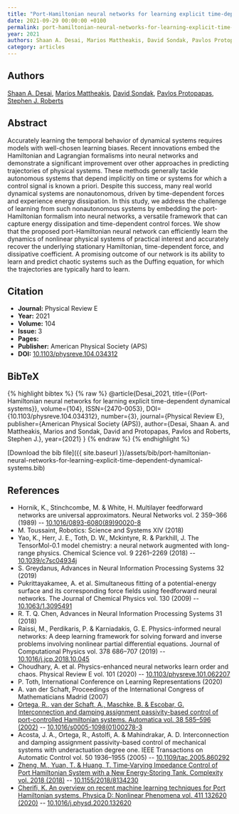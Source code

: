 ```yaml
---
title: "Port-Hamiltonian neural networks for learning explicit time-dependent dynamical systems"
date: 2021-09-29 00:00:00 +0100
permalink: port-hamiltonian-neural-networks-for-learning-explicit-time-dependent-dynamical-systems
year: 2021
authors: Shaan A. Desai, Marios Mattheakis, David Sondak, Pavlos Protopapas, Stephen J. Roberts
category: articles
---
```

 
## Authors
[Shaan A. Desai](authors/shaan-a-desai), [Marios Mattheakis](authors/marios-mattheakis), [David Sondak](authors/david-sondak), [Pavlos Protopapas](authors/pavlos-protopapas), [Stephen J. Roberts](authors/stephen-j-roberts)
 
## Abstract
Accurately learning the temporal behavior of dynamical systems requires models with well-chosen learning biases. Recent innovations embed the Hamiltonian and Lagrangian formalisms into neural networks and demonstrate a significant improvement over other approaches in predicting trajectories of physical systems. These methods generally tackle autonomous systems that depend implicitly on time or systems for which a control signal is known a priori. Despite this success, many real world dynamical systems are nonautonomous, driven by time-dependent forces and experience energy dissipation. In this study, we address the challenge of learning from such nonautonomous systems by embedding the port-Hamiltonian formalism into neural networks, a versatile framework that can capture energy dissipation and time-dependent control forces. We show that the proposed port-Hamiltonian neural network can efficiently learn the dynamics of nonlinear physical systems of practical interest and accurately recover the underlying stationary Hamiltonian, time-dependent force, and dissipative coefficient. A promising outcome of our network is its ability to learn and predict chaotic systems such as the Duffing equation, for which the trajectories are typically hard to learn.
 
## Citation
- **Journal:** Physical Review E
- **Year:** 2021
- **Volume:** 104
- **Issue:** 3
- **Pages:** 
- **Publisher:** American Physical Society (APS)
- **DOI:** [10.1103/physreve.104.034312](https://doi.org/10.1103/physreve.104.034312)
 
## BibTeX
{% highlight bibtex %}
{% raw %}
@article{Desai_2021,
  title={{Port-Hamiltonian neural networks for learning explicit time-dependent dynamical systems}},
  volume={104},
  ISSN={2470-0053},
  DOI={10.1103/physreve.104.034312},
  number={3},
  journal={Physical Review E},
  publisher={American Physical Society (APS)},
  author={Desai, Shaan A. and Mattheakis, Marios and Sondak, David and Protopapas, Pavlos and Roberts, Stephen J.},
  year={2021}
}
{% endraw %}
{% endhighlight %}
 
[Download the bib file]({{ site.baseurl }}/assets/bib/port-hamiltonian-neural-networks-for-learning-explicit-time-dependent-dynamical-systems.bib)
 
## References
- Hornik, K., Stinchcombe, M. & White, H. Multilayer feedforward networks are universal approximators. Neural Networks vol. 2 359–366 (1989) -- [10.1016/0893-6080(89)90020-8](https://doi.org/10.1016/0893-6080(89)90020-8)
- M. Toussaint, Robotics: Science and Systems XIV (2018)
- Yao, K., Herr, J. E., Toth, D. W., Mckintyre, R. & Parkhill, J. The TensorMol-0.1 model chemistry: a neural network augmented with long-range physics. Chemical Science vol. 9 2261–2269 (2018) -- [10.1039/c7sc04934j](https://doi.org/10.1039/c7sc04934j)
- S. Greydanus, Advances in Neural Information Processing Systems 32 (2019)
- Pukrittayakamee, A. et al. Simultaneous fitting of a potential-energy surface and its corresponding force fields using feedforward neural networks. The Journal of Chemical Physics vol. 130 (2009) -- [10.1063/1.3095491](https://doi.org/10.1063/1.3095491)
- R. T. Q. Chen, Advances in Neural Information Processing Systems 31 (2018)
- Raissi, M., Perdikaris, P. & Karniadakis, G. E. Physics-informed neural networks: A deep learning framework for solving forward and inverse problems involving nonlinear partial differential equations. Journal of Computational Physics vol. 378 686–707 (2019) -- [10.1016/j.jcp.2018.10.045](https://doi.org/10.1016/j.jcp.2018.10.045)
- Choudhary, A. et al. Physics-enhanced neural networks learn order and chaos. Physical Review E vol. 101 (2020) -- [10.1103/physreve.101.062207](https://doi.org/10.1103/physreve.101.062207)
- P. Toth, International Conference on Learning Representations (2020)
- A. van der Schaft, Proceedings of the International Congress of Mathematicians Madrid (2007)
- [Ortega, R., van der Schaft, A., Maschke, B. & Escobar, G. Interconnection and damping assignment passivity-based control of port-controlled Hamiltonian systems. Automatica vol. 38 585–596 (2002)](interconnection-and-damping-assignment-passivity-based-control-of-port-controlled-hamiltonian-systems) -- [10.1016/s0005-1098(01)00278-3](https://doi.org/10.1016/s0005-1098(01)00278-3)
- Acosta, J. A., Ortega, R., Astolfi, A. & Mahindrakar, A. D. Interconnection and damping assignment passivity-based control of mechanical systems with underactuation degree one. IEEE Transactions on Automatic Control vol. 50 1936–1955 (2005) -- [10.1109/tac.2005.860292](https://doi.org/10.1109/tac.2005.860292)
- [Zheng, M., Yuan, T. & Huang, T. Time‐Varying Impedance Control of Port Hamiltonian System with a New Energy‐Storing Tank. Complexity vol. 2018 (2018)](time-varying-impedance-control-of-port-hamiltonian-system-with-a-new-energy-storing-tank) -- [10.1155/2018/8134230](https://doi.org/10.1155/2018/8134230)
- [Cherifi, K. An overview on recent machine learning techniques for Port Hamiltonian systems. Physica D: Nonlinear Phenomena vol. 411 132620 (2020)](an-overview-on-recent-machine-learning-techniques-for-port-hamiltonian-systems) -- [10.1016/j.physd.2020.132620](https://doi.org/10.1016/j.physd.2020.132620)

